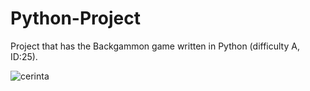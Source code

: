 # Python-Project

Project that has the Backgammon game written in Python (difficulty A, ID:25).

![cerinta](https://github.com/livonschistrate/Python-Project/blob/main/imagini/backgammon.png)
